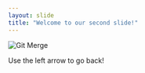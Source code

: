 ```yaml
---
layout: slide
title: "Welcome to our second slide!"
---
```

![Git Merge](https://media.giphy.com/media/cFkiFMDg3iFoI/giphy.gif)

Use the left arrow to go back!
